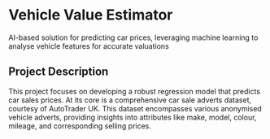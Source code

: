 # Vehicle Value Estimator
AI-based solution for predicting car prices, leveraging machine learning to analyse vehicle features for accurate valuations

## Project Description
This project focuses on developing a robust regression model that predicts car sales prices. At its core is a comprehensive car sale adverts dataset, courtesy of AutoTrader UK. This dataset encompasses various anonymised vehicle adverts, providing insights into attributes like make, model, colour, mileage, and corresponding selling prices.
